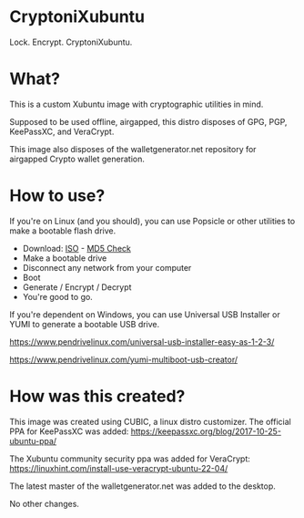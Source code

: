 # CryptoniXubuntu
Lock. Encrypt. CryptoniXubuntu.

# What?
This is a custom Xubuntu image with cryptographic utilities in mind.

Supposed to be used offline, airgapped, this distro disposes of GPG, PGP, KeePassXC, and VeraCrypt.

This image also disposes of the walletgenerator.net repository for airgapped Crypto wallet generation.

# How to use?
If you're on Linux (and you should), you can use Popsicle or other utilities to make a bootable flash drive.

  - Download: [ISO](https://drive.google.com/file/d/166SKabec8efgMazuyOwIyEiRcs6jkRs9/view?usp=sharing) - [MD5 Check](https://drive.google.com/file/d/1TBulCD54cQgiYfoVwXcW6-VnIJiWbAVz/view?usp=sharing)
  - Make a bootable drive
  - Disconnect any network from your computer
  - Boot
  - Generate / Encrypt / Decrypt
  - You're good to go.

If you're dependent on Windows, you can use Universal USB Installer or YUMI to generate a bootable USB drive.

https://www.pendrivelinux.com/universal-usb-installer-easy-as-1-2-3/

https://www.pendrivelinux.com/yumi-multiboot-usb-creator/

# How was this created?
This image was created using CUBIC, a linux distro customizer.
The official PPA for KeePassXC was added:
https://keepassxc.org/blog/2017-10-25-ubuntu-ppa/

The Xubuntu community security ppa was added for VeraCrypt:
https://linuxhint.com/install-use-veracrypt-ubuntu-22-04/

The latest master of the walletgenerator.net was added to the desktop.

No other changes.
